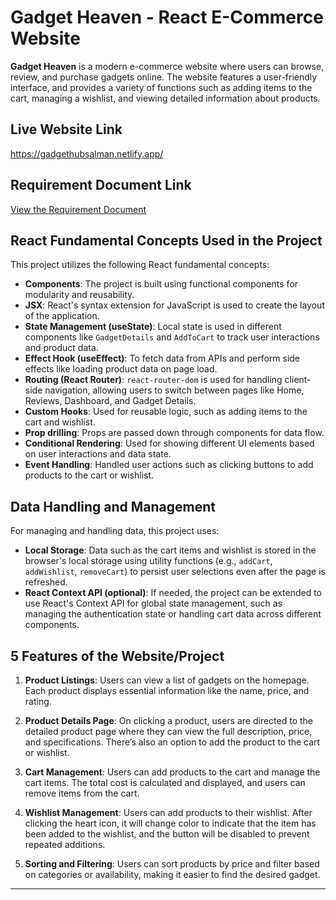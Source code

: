 # Gadget Heaven - React E-Commerce Website

**Gadget Heaven** is a modern e-commerce website where users can browse, review, and purchase gadgets online. The website features a user-friendly interface, and provides a variety of functions such as adding items to the cart, managing a wishlist, and viewing detailed information about products.

## Live Website Link
https://gadgethubsalman.netlify.app/

## Requirement Document Link
[View the Requirement Document](/public/websiteRequirement.pdf)

## React Fundamental Concepts Used in the Project

This project utilizes the following React fundamental concepts:

- **Components**: The project is built using functional components for modularity and reusability.
- **JSX**: React's syntax extension for JavaScript is used to create the layout of the application.
- **State Management (useState)**: Local state is used in different components like `GadgetDetails` and `AddToCart` to track user interactions and product data.
- **Effect Hook (useEffect)**: To fetch data from APIs and perform side effects like loading product data on page load.
- **Routing (React Router)**: `react-router-dom` is used for handling client-side navigation, allowing users to switch between pages like Home, Reviews, Dashboard, and Gadget Details.
- **Custom Hooks**: Used for reusable logic, such as adding items to the cart and wishlist.
- **Prop drilling**: Props are passed down through components for data flow.
- **Conditional Rendering**: Used for showing different UI elements based on user interactions and data state.
- **Event Handling**: Handled user actions such as clicking buttons to add products to the cart or wishlist.

## Data Handling and Management

For managing and handling data, this project uses:

- **Local Storage**: Data such as the cart items and wishlist is stored in the browser's local storage using utility functions (e.g., `addCart`, `addWishlist`, `removeCart`) to persist user selections even after the page is refreshed.
- **React Context API (optional)**: If needed, the project can be extended to use React's Context API for global state management, such as managing the authentication state or handling cart data across different components.

## 5 Features of the Website/Project

1. **Product Listings**: Users can view a list of gadgets on the homepage. Each product displays essential information like the name, price, and rating.
  
2. **Product Details Page**: On clicking a product, users are directed to the detailed product page where they can view the full description, price, and specifications. There’s also an option to add the product to the cart or wishlist.
   
3. **Cart Management**: Users can add products to the cart and manage the cart items. The total cost is calculated and displayed, and users can remove items from the cart.
   
4. **Wishlist Management**: Users can add products to their wishlist. After clicking the heart icon, it will change color to indicate that the item has been added to the wishlist, and the button will be disabled to prevent repeated additions.
   
5. **Sorting and Filtering**: Users can sort products by price and filter based on categories or availability, making it easier to find the desired gadget.

---

